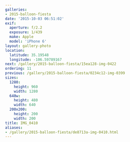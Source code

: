```yaml
---
galleries:
- 2015-balloon-fiesta
date: '2015-10-03 06:51:02'
exif:
  aperture: f/2.2
  exposure: 1/439
  make: Apple
  model: 'iPhone 6'
layout: gallery-photo
location:
  latitude: 35.19548
  longitude: -106.59789167
next: /gallery/2015-balloon-fiesta/15ea128-img-0422
ordering: 11
previous: /gallery/2015-balloon-fiesta/0234c12-img-0399
sizes:
  1280:
    height: 960
    width: 1280
  640w:
    height: 480
    width: 640
  200x200:
    height: 200
    width: 200
title: IMG_0410
aliases:
- /gallery/2015-balloon-fiesta/de8713a-img-0410.html
---
```

